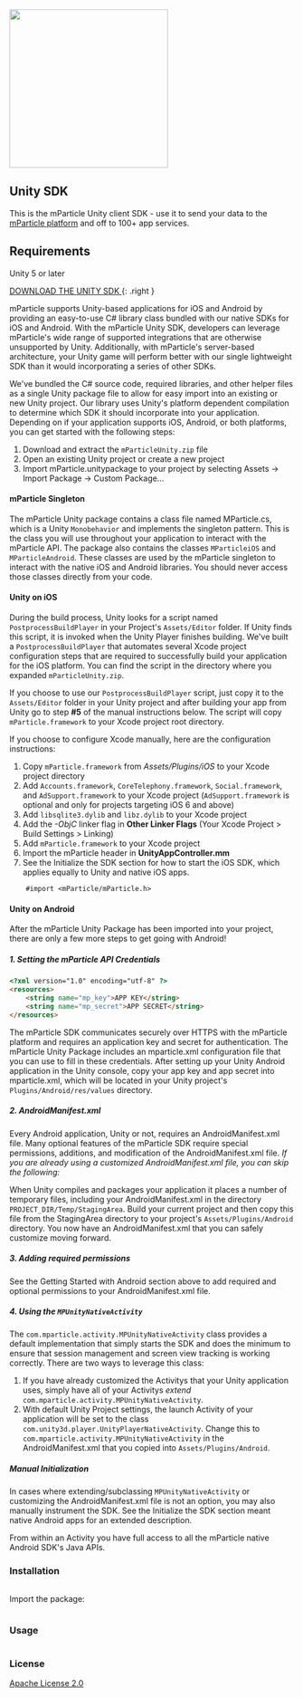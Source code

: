 <img src="http://static.mparticle.com/sdk/logo.svg" width="280">

## Unity SDK

This is the mParticle Unity client SDK - use it to send your data to the [mParticle platform](https://www.mparticle.com/) and off to 100+ app services.

## Requirements

Unity 5 or later

<a class="btn-download" href="http://static.mparticle.com/sdk/unity/mParticle_Unity_2.11.3.zip">
    DOWNLOAD THE UNITY SDK<span class="downloadimage" alt="Download SDK" /> 
</a>
{: .right }

mParticle supports Unity-based applications for iOS and Android by providing an easy-to-use C# library class bundled with our native SDKs for iOS and Android. With the mParticle Unity SDK, developers can leverage mParticle's wide range of supported integrations that are otherwise unsupported by Unity. Additionally, with mParticle's server-based architecture, your Unity game will perform better with our single lightweight SDK than it would incorporating a series of other SDKs.

We've bundled the C# source code, required libraries, and other helper files as a single Unity package file to allow for easy import into an existing or new Unity project. Our library uses Unity's platform dependent compilation to determine which SDK it should incorporate into your application. Depending on if your application supports iOS, Android, or both platforms, you can get started with the following steps:

1.  Download and extract the `mParticleUnity.zip` file
2.  Open an existing Unity project or create a new project
3.  Import mParticle.unitypackage to your project by selecting Assets -> Import Package -> Custom Package...  

#### mParticle Singleton
The mParticle Unity package contains a class file named MParticle.cs, which is a Unity `Monobehavior` and implements the singleton pattern.  This is the class you will use throughout your application to interact with the mParticle API.  The package also contains the classes `MParticleiOS` and `MParticleAndroid`. These classes are used by the mParticle singleton to interact with the native iOS and Android libraries. You should never access those classes directly from your code.

#### Unity on iOS

During the build process, Unity looks for a script named `PostprocessBuildPlayer` in your Project's `Assets/Editor` folder.  If Unity finds this script, it is invoked when the Unity Player finishes building.  We've built a `PostprocessBuildPlayer` that automates several Xcode project configuration steps that are required to successfully build your application for the iOS platform. You can find the script in the directory where you expanded `mParticleUnity.zip`.  

If you choose to use our `PostprocessBuildPlayer` script, just copy it to the `Assets/Editor` folder in your Unity project and after building your app from Unity go to step **#5** of the manual instructions below. The script will copy `mParticle.framework` to your Xcode project root directory.

If you choose to configure Xcode manually, here are the configuration instructions:  

1. Copy `mParticle.framework` from *Assets/Plugins/iOS* to your Xcode project directory
2. Add `Accounts.framework`, `CoreTelephony.framework`, `Social.framework`, and `AdSupport.framework` to your Xcode project (`AdSupport.framework` is optional and only for projects targeting iOS 6 and above)
3. Add `libsqlite3.dylib` and `libz.dylib` to your Xcode project  
4. Add the *-ObjC* linker flag in **Other Linker Flags** (Your Xcode Project > Build Settings > Linking)
5. Add `mParticle.framework` to your Xcode project
6. Import the mParticle header in **UnityAppController.mm**
7. See the Initialize the SDK section for how to start the iOS SDK, which applies equally to Unity and native iOS apps.

~~~objc
    #import <mParticle/mParticle.h>
~~~


#### Unity on Android
After the mParticle Unity Package has been imported into your project, there are only a few more steps to get going with Android!

##### 1. Setting the mParticle API Credentials

~~~html
<?xml version="1.0" encoding="utf-8" ?>
<resources>
    <string name="mp_key">APP KEY</string>
    <string name="mp_secret">APP SECRET</string>
</resources>
~~~

The mParticle SDK communicates securely over HTTPS with the mParticle platform and requires an application key and secret for authentication. The mParticle Unity Package includes an mparticle.xml configuration file that you can use to fill in these credentials. After setting up your Unity Android application in the Unity console, copy your app key and app secret into mparticle.xml, which will be located in your Unity project's `Plugins/Android/res/values` directory.


##### 2. AndroidManifest.xml


Every Android application, Unity or not, requires an AndroidManifest.xml file. Many optional features of the mParticle SDK require special permissions, additions, and modification of the AndroidManifest.xml file. *If you are already using a customized AndroidManifest.xml file, you can skip the following:* 

When Unity compiles and packages your application it places a number of temporary files, including your AndroidManifest.xml in the directory `PROJECT_DIR/Temp/StagingArea`. Build your current project and then copy this file from the StagingArea directory to your project's `Assets/Plugins/Android` directory. You now have an AndroidManifest.xml that you can safely customize moving forward.

##### 3. Adding required permissions

See the Getting Started with Android section above to add required and optional permissions to your AndroidManifest.xml file.

##### 4. Using the `MPUnityNativeActivity`

The `com.mparticle.activity.MPUnityNativeActivity` class provides a default implementation that simply starts the SDK and does the minimum to ensure that session management and screen view tracking is working correctly. There are two ways to leverage this class:  

1. If you have already customized the Activitys that your Unity application uses, simply have all of your Activitys *extend* `com.mparticle.activity.MPUnityNativeActivity`. 
2. With default Unity Project settings, the launch Activity of your application will be set to the class `com.unity3d.player.UnityPlayerNativeActivity`. Change this to `com.mparticle.activity.MPUnityNativeActivity` in the AndroidManifest.xml that you copied into `Assets/Plugins/Android`.

##### Manual Initialization

In cases where extending/subclassing `MPUnityNativeActivity` or customizing the AndroidManifest.xml file is not an option, you may also manually instrument the SDK. See the Initialize the SDK section meant native Android apps for an extended description.

<aside>From within an Activity you have full access to all the mParticle native Android SDK's Java APIs.</aside>


### Installation

```sh
```

Import the package:

```cs
```

### Usage

```cs
```

### License

[Apache License 2.0](http://www.apache.org/licenses/LICENSE-2.0)